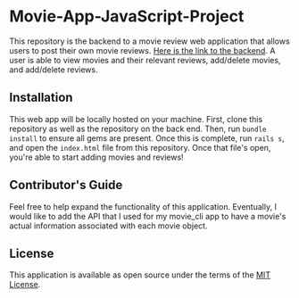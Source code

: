 # Movie-App-JavaScript-Project

This repository is the backend to a movie review web application that allows users to post their own movie reviews. [Here is the link to the backend](https://github.com/atcarter/movieappbackend). A user is able to view movies and their relevant reviews, add/delete movies, and add/delete reviews.

## Installation

This web app will be locally hosted on your machine. First, clone this repository as well as the repository on the back end. Then, run `bundle install` to ensure all gems are present. Once this is complete, run `rails s`, and open the `index.html` file from this repository. Once that file's open, you're able to start adding movies and reviews!

## Contributor's Guide

Feel free to help expand the functionality of this application. Eventually, I would like to add the API that I used for my movie_cli app to have a movie's actual information associated with each movie object.

## License

This application is available as open source under the terms of the [MIT License](http://opensource.org/licenses/MIT).
